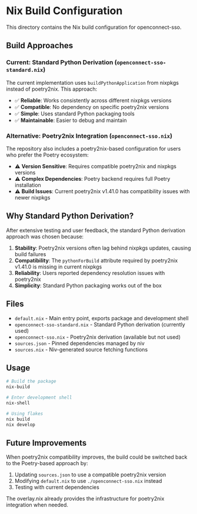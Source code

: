 # Nix Build Configuration

This directory contains the Nix build configuration for openconnect-sso.

## Build Approaches

### Current: Standard Python Derivation (`openconnect-sso-standard.nix`)

The current implementation uses `buildPythonApplication` from nixpkgs instead of poetry2nix. This approach:

- ✅ **Reliable**: Works consistently across different nixpkgs versions
- ✅ **Compatible**: No dependency on specific poetry2nix versions  
- ✅ **Simple**: Uses standard Python packaging tools
- ✅ **Maintainable**: Easier to debug and maintain

### Alternative: Poetry2nix Integration (`openconnect-sso.nix`)

The repository also includes a poetry2nix-based configuration for users who prefer the Poetry ecosystem:

- ⚠️ **Version Sensitive**: Requires compatible poetry2nix and nixpkgs versions
- ⚠️ **Complex Dependencies**: Poetry backend requires full Poetry installation
- ⚠️ **Build Issues**: Current poetry2nix v1.41.0 has compatibility issues with newer nixpkgs

## Why Standard Python Derivation?

After extensive testing and user feedback, the standard Python derivation approach was chosen because:

1. **Stability**: Poetry2nix versions often lag behind nixpkgs updates, causing build failures
2. **Compatibility**: The `pythonForBuild` attribute required by poetry2nix v1.41.0 is missing in current nixpkgs
3. **Reliability**: Users reported dependency resolution issues with poetry2nix
4. **Simplicity**: Standard Python packaging works out of the box

## Files

- `default.nix` - Main entry point, exports package and development shell
- `openconnect-sso-standard.nix` - Standard Python derivation (currently used)
- `openconnect-sso.nix` - Poetry2nix derivation (available but not used)
- `sources.json` - Pinned dependencies managed by niv
- `sources.nix` - Niv-generated source fetching functions

## Usage

```bash
# Build the package
nix-build

# Enter development shell
nix-shell

# Using flakes
nix build
nix develop
```

## Future Improvements

When poetry2nix compatibility improves, the build could be switched back to the Poetry-based approach by:

1. Updating `sources.json` to use a compatible poetry2nix version
2. Modifying `default.nix` to use `./openconnect-sso.nix` instead
3. Testing with current dependencies

The overlay.nix already provides the infrastructure for poetry2nix integration when needed.